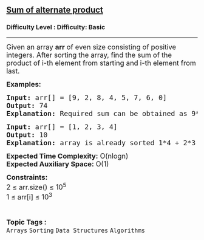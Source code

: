 <h2><a href="https://www.geeksforgeeks.org/problems/minimize-sum-of-alternate-product2033/1?page=7&difficulty=Basic&status=unsolved,attempted&sortBy=accuracy">Sum of alternate product</a></h2><h3>Difficulty Level : Difficulty: Basic</h3><hr><div class="problems_problem_content__Xm_eO"><p><span style="font-size: 18px;">Given an array <strong>arr</strong> of even size consisting of positive integers. After sorting the array, find the sum of the product of i-th element from starting and i-th element from last.</span></p>
<p><span style="font-size: 18px;"><strong>Examples:</strong></span></p>
<pre><span style="font-size: 18px;"><strong>Input: </strong>arr[] = [9, 2, 8, 4, 5, 7, 6, 0]
<strong>Output: </strong>74
<strong>Explanation: </strong>Required sum can be obtained as 9*0 + 8*2 + 7*4 + 6*5 which is equal to 74.</span></pre>
<pre><span style="font-size: 18px;"><strong>Input: </strong>arr[] = [1, 2, 3, 4]
<strong>Output: </strong>10
<strong>Explanation: </strong>array is already sorted 1*4 + 2*3 = 10</span></pre>
<p><span style="font-size: 18px;"><strong>Expected Time Complexity:</strong> O(nlogn)<br><strong>Expected Auxiliary Space:</strong> O(1)</span></p>
<p><span style="font-size: 18px;"><strong>Constraints:</strong><br>2 ≤ arr.size() ≤ 10<sup>5</sup><br>1 ≤ arr[i] ≤ 10<sup>3</sup><br></span></p></div><br><p><span style=font-size:18px><strong>Topic Tags : </strong><br><code>Arrays</code>&nbsp;<code>Sorting</code>&nbsp;<code>Data Structures</code>&nbsp;<code>Algorithms</code>&nbsp;